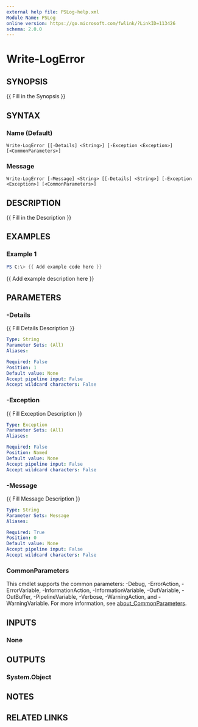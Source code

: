 ```yaml
---
external help file: PSLog-help.xml
Module Name: PSLog
online version: https://go.microsoft.com/fwlink/?LinkID=113426
schema: 2.0.0
---
```


# Write-LogError

## SYNOPSIS
{{ Fill in the Synopsis }}

## SYNTAX

### Name (Default)
```
Write-LogError [[-Details] <String>] [-Exception <Exception>] [<CommonParameters>]
```

### Message
```
Write-LogError [-Message] <String> [[-Details] <String>] [-Exception <Exception>] [<CommonParameters>]
```

## DESCRIPTION
{{ Fill in the Description }}

## EXAMPLES

### Example 1
```powershell
PS C:\> {{ Add example code here }}
```

{{ Add example description here }}

## PARAMETERS

### -Details
{{ Fill Details Description }}

```yaml
Type: String
Parameter Sets: (All)
Aliases:

Required: False
Position: 1
Default value: None
Accept pipeline input: False
Accept wildcard characters: False
```

### -Exception
{{ Fill Exception Description }}

```yaml
Type: Exception
Parameter Sets: (All)
Aliases:

Required: False
Position: Named
Default value: None
Accept pipeline input: False
Accept wildcard characters: False
```

### -Message
{{ Fill Message Description }}

```yaml
Type: String
Parameter Sets: Message
Aliases:

Required: True
Position: 0
Default value: None
Accept pipeline input: False
Accept wildcard characters: False
```

### CommonParameters
This cmdlet supports the common parameters: -Debug, -ErrorAction, -ErrorVariable, -InformationAction, -InformationVariable, -OutVariable, -OutBuffer, -PipelineVariable, -Verbose, -WarningAction, and -WarningVariable. For more information, see [about_CommonParameters](http://go.microsoft.com/fwlink/?LinkID=113216).

## INPUTS

### None

## OUTPUTS

### System.Object
## NOTES

## RELATED LINKS
